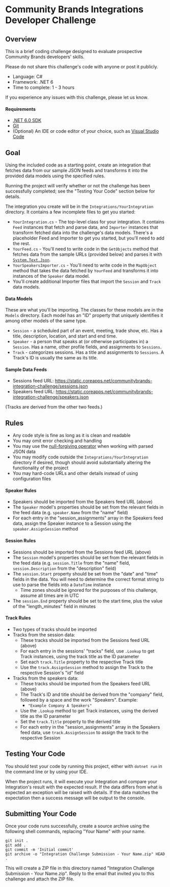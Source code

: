 # Community Brands Integrations Developer Challenge

## Overview
This is a brief coding challenge designed to evaluate prospective Community Brands developers' skills.

Please do not share this challenge's code with anyone or post it publicly.

* Language: C#
* Framework: .NET 6
* Time to complete: 1 - 3 hours

If you experience any issues with this challenge, please let us know.

#### Requirements

* [.NET 6.0 SDK](https://dotnet.microsoft.com/en-us/download/dotnet/6.0)
* [Git](https://git-scm.com/downloads)
* (Optional) An IDE or code editor of your choice, such as [Visual Studio Code](https://code.visualstudio.com/)

## Goal

Using the included code as a starting point, create an integration that fetches data from our sample JSON feeds and transforms it into the provided data models using the specified rules.

Running the project will verify whether or not the challenge has been successfully completed; see the "Testing Your Code" section below for details.

The integration you create will be in the `Integrations/YourIntegration` directory. It contains a few incomplete files to get you started:

* `YourIntegration.cs` - The top-level class for your integration. It contains `Feed` instances that fetch and parse data, and `Importer` instances that transform fetched data into the challenge's data models. There's a placeholder Feed and Importer to get you started, but you'll need to add the rest.
* `YourFeed.cs` - You'll need to write code in the `GetObjects` method that fetches data from the sample URLs (provided below) and parses it with [`System.Text.Json`](https://learn.microsoft.com/en-us/dotnet/standard/serialization/system-text-json/overview).
* `YourSpeakersImporter.cs` - You'll need to write code in the `MapObject` method that takes the data fetched by `YourFeed` and transforms it into instances of the `Speaker` data model.
* You'll create additional Importer files that import the `Session` and `Track` data models.

#### Data Models

These are what you'll be importing. The classes for these models are in the `Models` directory. Each model has an "ID" property that uniquely identifies it among other models of the same type.

* `Session` - a scheduled part of an event, meeting, trade show, etc. Has a title, description, location, and start and end time.
* `Speaker` - a person that speaks at (or otherwise participates in) a `Session`. Has a name, other profile fields, and assignments to `Sessions`.
* `Track` - categorizes sessions. Has a title and assignments to `Sessions`. A Track's ID is usually the same as its title.

#### Sample Data Feeds

* Sessions feed URL: https://static.coreapps.net/communitybrands-integration-challenge/sessions.json
* Speakers feed URL: https://static.coreapps.net/communitybrands-integration-challenge/speakers.json

(Tracks are derived from the other two feeds.)


## Rules

* Any code style is fine as long as it is clean and readable
* You may omit error checking and handling
* You may use the [null-forgiving operator](https://learn.microsoft.com/en-us/dotnet/csharp/language-reference/operators/null-forgiving) when working with parsed JSON data
* You may modify code outside the `Integrations/YourIntegration` directory if desired, though should avoid substantially altering the functionality of the project
* You may hard-code URLs and other details instead of using configuration files

#### Speaker Rules

* Speakers should be imported from the Speakers feed URL (above)
* The `Speaker` model's properties should be set from the relevant fields in the feed data (e.g. `speaker.Name` from the "name" field)
* For each entry in the "session_assignments" array in the Speakers feed data, assign the Speaker instance to a Session using the `speaker.AssignSession` method

#### Session Rules

* Sessions should be imported from the Sessions feed URL (above)
* The `Session` model's properties should be set from the relevant fields in the feed data (e.g. `session.Title` from the "name" field, `session.Description` from the "description" field)
* The `session.Start` property should be set from the "date" and "time" fields in the data. You will need to determine the correct format string to use to parse the fields into a `DateTime` instance
    * Time zones should be ignored for the purposes of this challenge, assume all times are in UTC
* The `session.End` property should be set to the start time, plus the value of the "length_minutes" field in minutes

#### Track Rules

* Two types of tracks should be imported
* Tracks from the session data:
    * These tracks should be imported from the Sessions feed URL (above)
    * For each entry in the sessions' "tracks" field, use `.Lookup` to get Track instances, using the track title as the ID parameter
    * Set each `track.Title` property to the respective Track title
    * Use the `track.AssignSession` method to assign the Track to the respective Session's "id" field
* Tracks from the speakers data:
    * These tracks should be imported from the Speakers feed URL (above)
    * The Track's ID and title should be derived from the "company" field, followed by a space and the work "Speakers". Example:
        * `"Example Company A Speakers"`
    * Use the `.Lookup` method to get Track instances, using the derived title as the ID parameter
    * Set the `track.Title` property to the derived title
    * For each entry in the "session_assignments" array in the Speakers feed data, use `track.AssignSession` to assign the track to the respective Session


## Testing Your Code

You should test your code by running this project, either with `dotnet run` in the command line or by using your IDE.

When the project runs, it will execute your Integration and compare your Integration's result with the expected result. If the data differs from what is expected an exception will be raised with details. If the data matches the expectation then a success message will be output to the console.

## Submitting Your Code

Once your code runs successfully, create a source archive using the following shell commands, replacing "Your Name" with your name.

    git init .
    git add .
    git commit -m 'Initial commit'
    git archive -o "Integration Challenge Submission - Your Name.zip" HEAD .

This will create a ZIP file in this directory named "Integration Challenge Submission - Your Name.zip". Reply to the email that invited you to this challenge and attach the ZIP file.